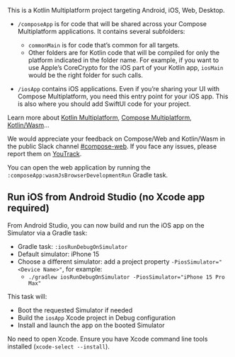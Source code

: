 This is a Kotlin Multiplatform project targeting Android, iOS, Web, Desktop.

* `/composeApp` is for code that will be shared across your Compose Multiplatform applications.
  It contains several subfolders:
  - `commonMain` is for code that’s common for all targets.
  - Other folders are for Kotlin code that will be compiled for only the platform indicated in the folder name.
    For example, if you want to use Apple’s CoreCrypto for the iOS part of your Kotlin app,
    `iosMain` would be the right folder for such calls.

* `/iosApp` contains iOS applications. Even if you’re sharing your UI with Compose Multiplatform, 
  you need this entry point for your iOS app. This is also where you should add SwiftUI code for your project.


Learn more about [Kotlin Multiplatform](https://www.jetbrains.com/help/kotlin-multiplatform-dev/get-started.html),
[Compose Multiplatform](https://github.com/JetBrains/compose-multiplatform/#compose-multiplatform),
[Kotlin/Wasm](https://kotl.in/wasm/)…

We would appreciate your feedback on Compose/Web and Kotlin/Wasm in the public Slack channel [#compose-web](https://slack-chats.kotlinlang.org/c/compose-web).
If you face any issues, please report them on [YouTrack](https://youtrack.jetbrains.com/newIssue?project=CMP).

You can open the web application by running the `:composeApp:wasmJsBrowserDevelopmentRun` Gradle task.

## Run iOS from Android Studio (no Xcode app required)

From Android Studio, you can now build and run the iOS app on the Simulator via a Gradle task:

- Gradle task: `:iosRunDebugOnSimulator`
- Default simulator: iPhone 15
- Choose a different simulator: add a project property `-PiosSimulator="<Device Name>"`, for example:
  - `./gradlew iosRunDebugOnSimulator -PiosSimulator="iPhone 15 Pro Max"`

This task will:
- Boot the requested Simulator if needed
- Build the `iosApp` Xcode project in Debug configuration
- Install and launch the app on the booted Simulator

No need to open Xcode. Ensure you have Xcode command line tools installed (`xcode-select --install`).
